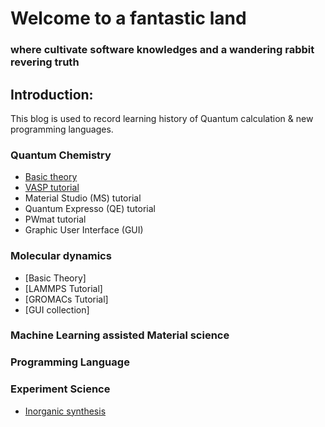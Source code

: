 # Welcome to a fantastic land
### where cultivate software knowledges and a wandering rabbit revering truth

## Introduction:
This blog is used to record learning history of Quantum calculation & new programming languages.
### Quantum Chemistry
  - [Basic theory](./QC/Basic_theory.html)
  - [VASP tutorial](./QC/VASP_tutorial.html)
  - Material Studio (MS) tutorial
  - Quantum Expresso (QE) tutorial
  - PWmat tutorial
  - Graphic User Interface (GUI)

### Molecular dynamics
  - [Basic Theory]
  - [LAMMPS Tutorial]
  - [GROMACs Tutorial]
  - [GUI collection]

### Machine Learning assisted Material science

### Programming Language

### Experiment Science
- [Inorganic synthesis](./QC/inorganic_synthesis.html)


